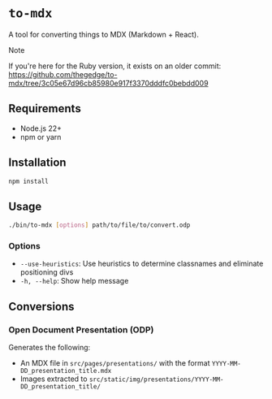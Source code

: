 # `to-mdx`

A tool for converting things to MDX (Markdown + React).

> [!NOTE]
> If you're here for the Ruby version, it exists on an older commit:
> https://github.com/thegedge/to-mdx/tree/3c05e67d96cb85980e917f3370dddfc0bebdd009

## Requirements

- Node.js 22+
- npm or yarn

## Installation

```bash
npm install
```

## Usage

```bash
./bin/to-mdx [options] path/to/file/to/convert.odp
```

### Options

- `--use-heuristics`: Use heuristics to determine classnames and eliminate positioning divs
- `-h, --help`: Show help message

## Conversions

### Open Document Presentation (ODP)

Generates the following:

- An MDX file in `src/pages/presentations/` with the format `YYYY-MM-DD_presentation_title.mdx`
- Images extracted to `src/static/img/presentations/YYYY-MM-DD_presentation_title/`
